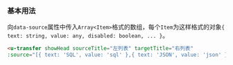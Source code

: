 ### 基本用法

向`data-source`属性中传入`Array<Item>`格式的数组，每个`Item`为这样格式的对象`{ text: string, value: any, disabled: boolean, ... }`。

``` html
<u-transfer showHead sourceTitle="左列表" targetTitle="右列表"
:source="[{ text: 'SQL', value: 'sql' },{ text: 'JSON', value: 'json' },]" :target="[{ text: 'CSS', value: 'css' },{ text: 'HTML', value: 'html' },{ text: 'JavaScript', value: 'javascript' },{ text: 'Vue', value: 'vue' },]"></u-transfer>
```
